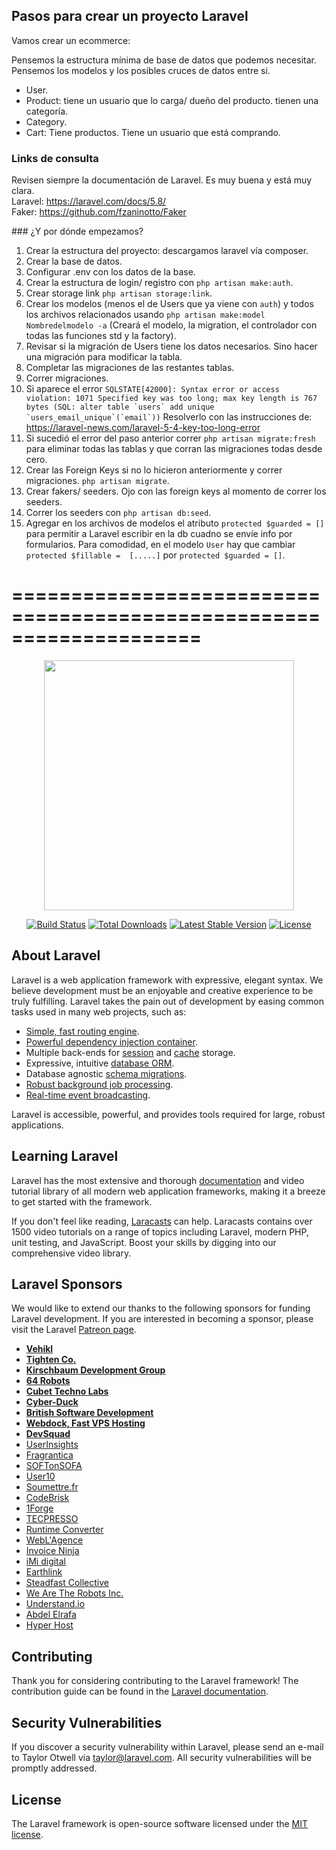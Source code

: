 ## Pasos para crear un proyecto Laravel
Vamos crear un ecommerce:

Pensemos la estructura mínima de base de datos que podemos necesitar. Pensemos los modelos y los posibles cruces de datos entre si.
- User.
- Product:
	tiene un usuario que lo carga/ dueño del producto.
	tienen una categoría.
- Category.
- Cart:
	Tiene productos.
	Tiene un usuario que está comprando.

### Links de consulta
Revisen siempre la documentación de Laravel. Es muy buena y está muy clara.  
Laravel: https://laravel.com/docs/5.8/  
Faker: https://github.com/fzaninotto/Faker  


### ¿Y por dónde empezamos?  
1. Crear la estructura del proyecto: descargamos laravel vía composer.
2. Crear la base de datos.
3. Configurar .env con los datos de la base.
4. Crear la estructura de login/ registro con `php artisan make:auth`.
5. Crear storage link `php artisan storage:link`.
6. Crear los modelos (menos el de Users que ya viene con `auth`) y todos los archivos relacionados usando `php artisan make:model Nombredelmodelo -a` (Creará el modelo, la migration, el controlador con todas las funciones std y la factory).
7. Revisar si la migración de Users tiene los datos necesarios. Sino hacer una migración para modificar la tabla.
8. Completar las migraciones de las restantes tablas.
9. Correr migraciones.
10. Si aparece el error ```SQLSTATE[42000]: Syntax error or access violation: 1071 Specified key was too long; max key length is 767 bytes (SQL: alter table `users` add unique `users_email_unique`(`email`))```
Resolverlo con las instrucciones de: https://laravel-news.com/laravel-5-4-key-too-long-error
11. Si sucedió el error del paso anterior correr `php artisan migrate:fresh` para eliminar todas las tablas y que corran las migraciones todas desde cero.
12. Crear las Foreign Keys si no lo hicieron anteriormente y correr migraciones. `php artisan migrate`.
11. Crear fakers/ seeders. Ojo con las foreign keys al momento de correr los seeders.
12. Correr los seeders con `php artisan db:seed`.
13. Agregar en los archivos de modelos el atributo `protected $guarded = []` para permitir a Laravel escribir en la db cuadno se envíe info por formularios. Para comodidad, en el modelo `User` hay que cambiar `protected $fillable =  [.....]` por `protected $guarded = []`.


====================================================================  
=======================================



<p align="center"><img src="https://res.cloudinary.com/dtfbvvkyp/image/upload/v1566331377/laravel-logolockup-cmyk-red.svg" width="400"></p>

<p align="center">
<a href="https://travis-ci.org/laravel/framework"><img src="https://travis-ci.org/laravel/framework.svg" alt="Build Status"></a>
<a href="https://packagist.org/packages/laravel/framework"><img src="https://poser.pugx.org/laravel/framework/d/total.svg" alt="Total Downloads"></a>
<a href="https://packagist.org/packages/laravel/framework"><img src="https://poser.pugx.org/laravel/framework/v/stable.svg" alt="Latest Stable Version"></a>
<a href="https://packagist.org/packages/laravel/framework"><img src="https://poser.pugx.org/laravel/framework/license.svg" alt="License"></a>
</p>

## About Laravel

Laravel is a web application framework with expressive, elegant syntax. We believe development must be an enjoyable and creative experience to be truly fulfilling. Laravel takes the pain out of development by easing common tasks used in many web projects, such as:

- [Simple, fast routing engine](https://laravel.com/docs/routing).
- [Powerful dependency injection container](https://laravel.com/docs/container).
- Multiple back-ends for [session](https://laravel.com/docs/session) and [cache](https://laravel.com/docs/cache) storage.
- Expressive, intuitive [database ORM](https://laravel.com/docs/eloquent).
- Database agnostic [schema migrations](https://laravel.com/docs/migrations).
- [Robust background job processing](https://laravel.com/docs/queues).
- [Real-time event broadcasting](https://laravel.com/docs/broadcasting).

Laravel is accessible, powerful, and provides tools required for large, robust applications.

## Learning Laravel

Laravel has the most extensive and thorough [documentation](https://laravel.com/docs) and video tutorial library of all modern web application frameworks, making it a breeze to get started with the framework.

If you don't feel like reading, [Laracasts](https://laracasts.com) can help. Laracasts contains over 1500 video tutorials on a range of topics including Laravel, modern PHP, unit testing, and JavaScript. Boost your skills by digging into our comprehensive video library.

## Laravel Sponsors

We would like to extend our thanks to the following sponsors for funding Laravel development. If you are interested in becoming a sponsor, please visit the Laravel [Patreon page](https://patreon.com/taylorotwell).

- **[Vehikl](https://vehikl.com/)**
- **[Tighten Co.](https://tighten.co)**
- **[Kirschbaum Development Group](https://kirschbaumdevelopment.com)**
- **[64 Robots](https://64robots.com)**
- **[Cubet Techno Labs](https://cubettech.com)**
- **[Cyber-Duck](https://cyber-duck.co.uk)**
- **[British Software Development](https://www.britishsoftware.co)**
- **[Webdock, Fast VPS Hosting](https://www.webdock.io/en)**
- **[DevSquad](https://devsquad.com)**
- [UserInsights](https://userinsights.com)
- [Fragrantica](https://www.fragrantica.com)
- [SOFTonSOFA](https://softonsofa.com/)
- [User10](https://user10.com)
- [Soumettre.fr](https://soumettre.fr/)
- [CodeBrisk](https://codebrisk.com)
- [1Forge](https://1forge.com)
- [TECPRESSO](https://tecpresso.co.jp/)
- [Runtime Converter](http://runtimeconverter.com/)
- [WebL'Agence](https://weblagence.com/)
- [Invoice Ninja](https://www.invoiceninja.com)
- [iMi digital](https://www.imi-digital.de/)
- [Earthlink](https://www.earthlink.ro/)
- [Steadfast Collective](https://steadfastcollective.com/)
- [We Are The Robots Inc.](https://watr.mx/)
- [Understand.io](https://www.understand.io/)
- [Abdel Elrafa](https://abdelelrafa.com)
- [Hyper Host](https://hyper.host)

## Contributing

Thank you for considering contributing to the Laravel framework! The contribution guide can be found in the [Laravel documentation](https://laravel.com/docs/contributions).

## Security Vulnerabilities

If you discover a security vulnerability within Laravel, please send an e-mail to Taylor Otwell via [taylor@laravel.com](mailto:taylor@laravel.com). All security vulnerabilities will be promptly addressed.

## License

The Laravel framework is open-source software licensed under the [MIT license](https://opensource.org/licenses/MIT).
